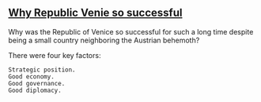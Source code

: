 ##  [Why Republic Venie so successful](https://www.quora.com/Why-was-the-Republic-of-Venice-so-successful-for-such-a-long-time-despite-being-a-small-country-neighboring-the-Austrian-behemoth)

Why was the Republic of Venice so successful for such a long time despite being a small country neighboring the Austrian behemoth?

There were four key factors:

    Strategic position.
    Good economy.
    Good governance.
    Good diplomacy.
